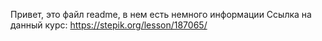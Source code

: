 Привет, это файл readme, в нем есть немного информации
Ссылка на данный курс: https://stepik.org/lesson/187065/

